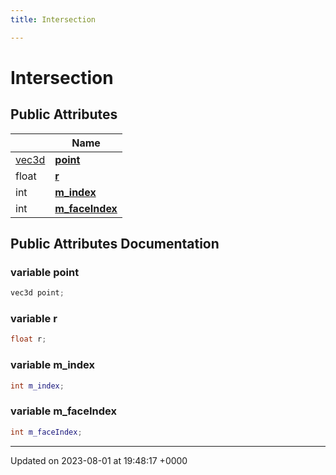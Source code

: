 ```yaml
---
title: Intersection

---
```


# Intersection





## Public Attributes

|                | Name           |
| -------------- | -------------- |
| [vec3d](../Classes/classvec3d.md) | **[point](../Classes/structIntersection.md#variable-point)**  |
| float | **[r](../Classes/structIntersection.md#variable-r)**  |
| int | **[m_index](../Classes/structIntersection.md#variable-m-index)**  |
| int | **[m_faceIndex](../Classes/structIntersection.md#variable-m-faceindex)**  |

## Public Attributes Documentation

### variable point

```cpp
vec3d point;
```


### variable r

```cpp
float r;
```


### variable m_index

```cpp
int m_index;
```


### variable m_faceIndex

```cpp
int m_faceIndex;
```


-------------------------------

Updated on 2023-08-01 at 19:48:17 +0000